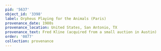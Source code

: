 ```yaml
---
pid: '5637'
object_id: '3398'
label: Orpheus Playing for the Animals (Paris)
provenance_date: 1980s
provenance_location: United States, San Antonio, TX
provenance_text: Fred Kline (acquired from a small auction in Austin)
order: '0877'
collection: provenance
---
```

